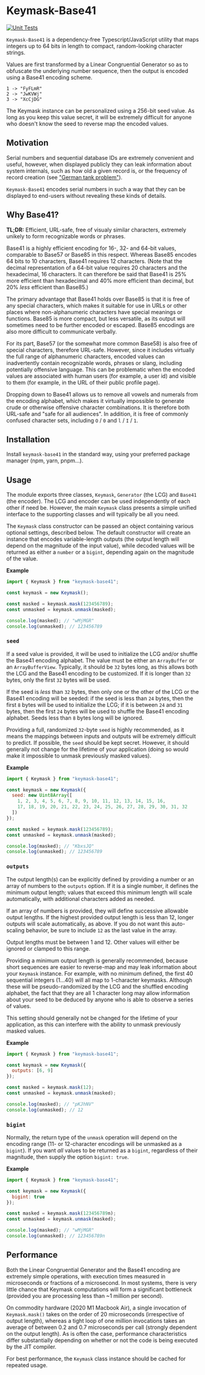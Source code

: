 # Keymask-Base41

[![Unit Tests](https://github.com/keymask/keymask-base41/actions/workflows/test.yml/badge.svg)](https://github.com/keymask/keymask-base41/actions/workflows/test.yml)

`Keymask-Base41` is a dependency-free Typescript/JavaScript utility that maps
integers up to 64 bits in length to compact, random-looking character strings.

Values are first transformed by a Linear Congruential Generator so as to
obfuscate the underlying number sequence, then the output is encoded using a
Base41 encoding scheme.

```
1 -> "FyFLmR"
2 -> "JwKVWj"
3 -> "XcCjDG"
```

The Keymask instance can be personalized using a 256-bit seed value. As long as
you keep this value secret, it will be extremely difficult for anyone who
doesn't know the seed to reverse map the encoded values.

## Motivation

Serial numbers and sequential database IDs are extremely convenient and useful,
however, when displayed publicly they can leak information about system
internals, such as how old a given record is, or the frequency of record
creation (see
["German tank problem"](https://search.brave.com/search?q=german+tank+problem)).

`Keymask-Base41` encodes serial numbers in such a way that they can be
displayed to end-users without revealing these kinds of details.

## Why Base41?

**TL;DR:** Efficient, URL-safe, free of visualy similar characters, extremely
unikely to form recognizable words or phrases.

Base41 is a highly efficient encoding for 16-, 32- and 64-bit values,
comparable to Base57 or Base85 in this respect. Whereas Base85 encodes 64 bits
to 10 characters, Base41 requires 12 characters. (Note that the decimal
representation of a 64-bit value requires 20 characters and the hexadecimal, 16
characters. It can therefore be said that Base41 is 25% more efficient than
hexadecimal and 40% more efficient than decimal, but 20% *less* efficient than
Base85.)

The primary advantage that Base41 holds over Base85 is that it is free of any
special characters, which makes it suitable for use in URLs or other places
where non-alphanumeric characters have special meanings or functions. Base85 is
more compact, but less versatile, as its output will sometimes need to be
further encoded or escaped. Base85 encodings are also more difficult to
communicate verbally.

For its part, Base57 (or the somewhat more common Base58) is also free of
special characters, therefore URL-safe. However, since it includes virtually
the full range of alphanumeric characters, encoded values can inadvertently
contain recognizable words, phrases or slang, including potentially offensive
language. This can be problematic when the encoded values are associated with
human users (for example, a user id) and visible to them (for example, in the
URL of their public profile page).

Dropping down to Base41 allows us to remove all vowels and numerals from the
encoding alphabet, which makes it virtually impossible to generate crude or
otherwise offensive character combinations. It is therefore both URL-safe and
"safe for all audiences". In addition, it is free of commonly confused
character sets, including `O` / `0` and `l` / `I` / `1`.

## Installation

Install `keymask-base41` in the standard way, using your preferred package
manager (npm, yarn, pnpm...).

## Usage

The module exports three classes, `Keymask`, `Generator` (the LCG) and
`Base41` (the encoder). The LCG and encoder can be used independently of each
other if need be. However, the main `Keymask` class presents a simple unified
interface to the supporting classes and will typically be all you need.

The `Keymask` class constructor can be passed an object containing various
optional settings, described below. The default constructor will create an
instance that encodes variable-length outputs (the output length will depend on
the magnitude of the input value), while decoded values will be returned as
either a `number` or a `bigint`, depending again on the magnitude of the value.

**Example**

```JavaScript
import { Keymask } from "keymask-base41";

const keymask = new Keymask();

const masked = keymask.mask(123456789);
const unmasked = keymask.unmask(masked);

console.log(masked); // "wMjMGR"
console.log(unmasked); // 123456789
```

### `seed`

If a seed value is provided, it will be used to initialize the LCG and/or
shuffle the Base41 encoding alphabet. The value must be either an `ArrayBuffer`
or an `ArrayBufferView`. Typically, it should be `32` bytes long, as this
allows both the LCG and the Base41 encoding to be customized. If it is longer
than `32` bytes, only the first `32` bytes will be used.

If the seed is *less* than `32` bytes, then only one or the other of the LCG or
the Base41 encoding will be seeded: if the seed is less than `24` bytes, then
the first `8` bytes will be used to initialize the LCG; if it is between `24`
and `31` bytes, then the first `24` bytes will be used to shuffle the Base41
encoding alphabet. Seeds less than `8` bytes long will be ignored.

Providing a full, randomized `32`-byte `seed` is highly recommended, as it
means the mappings between inputs and outputs will be extremely difficult to
predict. If possible, the `seed` should be kept secret. However, it should
generally not change for the lifetime of your application (doing so would make
it impossible to unmask previously masked values).

**Example**

```JavaScript
import { Keymask } from "keymask-base41";

const keymask = new Keymask({
  seed: new Uint8Array([
    1, 2, 3, 4, 5, 6, 7, 8, 9, 10, 11, 12, 13, 14, 15, 16,
    17, 18, 19, 20, 21, 22, 23, 24, 25, 26, 27, 28, 29, 30, 31, 32
  ])
});

const masked = keymask.mask(123456789);
const unmasked = keymask.unmask(masked);

console.log(masked); // "KbxsJQ"
console.log(unmasked); // 123456789

```

### `outputs`

The output length(s) can be explicitly defined by providing a number or an
array of numbers to the `outputs` option. If it is a single number, it defines
the minimum output length; values that exceed this minimum length will scale
automatically, with additional characters added as needed.

If an array of numbers is provided, they will define successive allowable
output lengths. If the highest provided output length is less than 12, longer
outputs will scale automatically, as above. If you do not want this
auto-scaling behavior, be sure to include `12` as the last value in the array.

Output lengths must be between 1 and 12. Other values will either be ignored
or clamped to this range.

Providing a minimum output length is generally recommended, because short
sequences are easier to reverse-map and may leak information about your
`Keymask` instance. For example, with no minimum defined, the first 40
sequential integers (1...40) will all map to 1-character keymasks. Although
these will be pseudo-randomized by the LCG and the shuffled encoding alphabet,
the fact that they are all 1 character long may allow information about your
seed to be deduced by anyone who is able to observe a series of values.

This setting should generally not be changed for the lifetime of your
application, as this can interfere with the ability to unmask previously
masked values.

**Example**

```JavaScript
import { Keymask } from "keymask-base41";

const keymask = new Keymask({
  outputs: [6, 9]
});

const masked = keymask.mask(12);
const unmasked = keymask.unmask(masked);

console.log(masked); // "pKJhNV"
console.log(unmasked); // 12
```

### `bigint`

Normally, the return type of the `unmask` operation will depend on the encoding
range (11- or 12-character encodings will be unmasked as a `bigint`). If you
want *all* values to be returned as a `bigint`, regardless of their magnitude,
then supply the option `bigint: true`.

**Example**

```JavaScript
import { Keymask } from "keymask-base41";

const keymask = new Keymask({
  bigint: true
});

const masked = keymask.mask(123456789n);
const unmasked = keymask.unmask(masked);

console.log(masked); // "wMjMGR"
console.log(unmasked); // 123456789n
```

## Performance

Both the Linear Congruential Generator and the Base41 encoding are extremely
simple operations, with execution times measured in microseconds or fractions
of a microsecond. In most systems, there is very little chance that Keymask
computations will form a significant bottleneck (provided you are processing
less than ~1 million per second).

On commodity hardware (2020 M1 Macbook Air), a single invocation of
`Keymask.mask()` takes on the order of 20 microseconds (irrespective of output
length), whereas a tight loop of one million invocations takes an average of
between 0.2 and 0.7 microseconds per call (strongly dependent on the output
length). As is often the case, performance characteristics differ substantially
depending on whether or not the code is being executed by the JIT compiler.

For best performance, the `Keymask` class instance should be cached for
repeated usage.
